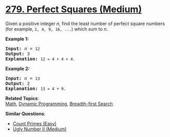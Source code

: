 # [279. Perfect Squares (Medium)](https://leetcode.com/problems/perfect-squares/)

<p>Given a positive integer <i>n</i>, find the least number of perfect square numbers (for example, <code>1, 4, 9, 16, ...</code>) which sum to <i>n</i>.</p>

<p><b>Example 1:</b></p>

<pre><b>Input:</b> <i>n</i> = <code>12</code>
<b>Output:</b> 3 
<strong>Explanation: </strong><code>12 = 4 + 4 + 4.</code></pre>

<p><b>Example 2:</b></p>

<pre><b>Input:</b> <i>n</i> = <code>13</code>
<b>Output:</b> 2
<strong>Explanation: </strong><code>13 = 4 + 9.</code></pre>

**Related Topics**:  
[Math](https://leetcode.com/tag/math/), [Dynamic Programming](https://leetcode.com/tag/dynamic-programming/), [Breadth-first Search](https://leetcode.com/tag/breadth-first-search/)

**Similar Questions**:

- [Count Primes (Easy)](https://leetcode.com/problems/count-primes/)
- [Ugly Number II (Medium)](https://leetcode.com/problems/ugly-number-ii/)
